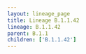 ```yaml
---
layout: lineage_page
title: Lineage B.1.1.42
lineage: B.1.1.42
parent: B.1.1
children: ['B.1.1.42']
---
```

